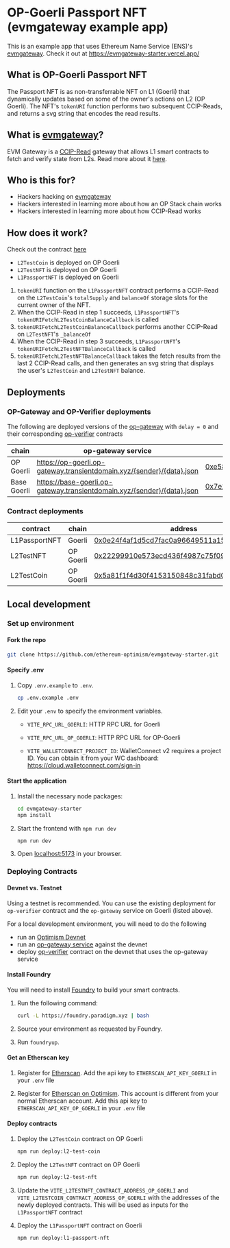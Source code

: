 # OP-Goerli Passport NFT (evmgateway example app)

This is an example app that uses Ethereum Name Service (ENS)'s [evmgateway](https://github.com/ensdomains/evmgateway). Check it out at https://evmgateway-starter.vercel.app/

## What is OP-Goerli Passport NFT

The Passport NFT is as non-transferrable NFT on L1 (Goerli) that dynamically updates based on some of the owner's actions on L2 (OP Goerli). The NFT's `tokenURI` function performs two subsequent CCIP-Reads, and returns a svg string that encodes the read results.

## What is [evmgateway](https://github.com/ensdomains/evmgateway)?

EVM Gateway is a [CCIP-Read](https://eips.ethereum.org/EIPS/eip-3668) gateway that allows L1 smart contracts to fetch and verify state from L2s. Read more about it [here](https://github.com/ensdomains/evmgateway#evm-ccip-read-gateway).

## Who is this for?

- Hackers hacking on [evmgateway](https://github.com/ensdomains/evmgateway)
- Hackers interested in learning more about how an OP Stack chain works
- Hackers interested in learning more about how CCIP-Read works

## How does it work?

Check out the contract [here](https://github.com/ethereum-optimism/evmgateway-starter/blob/main/contracts/src/L1PassportNFT.sol)

- `L2TestCoin` is deployed on OP Goerli
- `L2TestNFT` is deployed on OP Goerli
- `L1PassportNFT` is deployed on Goerli

1. `tokenURI` function on the `L1PassportNFT` contract performs a CCIP-Read on the `L2TestCoin`'s `totalSupply` and `balanceOf` storage slots for the current owner of the NFT.
2. When the CCIP-Read in step 1 succeeds, `L1PassportNFT`'s `tokenURIFetchL2TestCoinBalanceCallback` is called
3. `tokenURIFetchL2TestCoinBalanceCallback` performs another CCIP-Read on `L2TestNFT`'s `_balanceOf`
4. When the CCIP-Read in step 3 succeeds, `L1PassportNFT`'s `tokenURIFetchL2TestNFTBalanceCallback` is called
5. `tokenURIFetchL2TestNFTBalanceCallback` takes the fetch results from the last 2 CCIP-Read calls, and then generates an svg string that displays the user's `L2TestCoin` and `L2TestNFT` balance.

## Deployments

### OP-Gateway and OP-Verifier deployments

The following are deployed versions of the [op-gateway](https://github.com/ensdomains/evmgateway/tree/main/op-gateway) with `delay = 0` and their corresponding [op-verifier](https://github.com/ensdomains/evmgateway/tree/main/op-verifier) contracts

| **chain**   | **op-gateway service**                                                  | op-verifier contract (on Goerli)                                                                                             |
| ----------- | ----------------------------------------------------------------------- | ---------------------------------------------------------------------------------------------------------------------------- |
| OP Goerli   | https://op-goerli.op-gateway.transientdomain.xyz/{sender}/{data}.json   | [0xe58448bfc2fa097953e800e0af0b0a5257ecc4b1](https://goerli.etherscan.io/address/0xe58448bfc2fa097953e800e0af0b0a5257ecc4b1) |
| Base Goerli | https://base-goerli.op-gateway.transientdomain.xyz/{sender}/{data}.json | [0x7e2f9c4a1467e8a41e1e8283ba3ba72e3d92f6b8](https://goerli.etherscan.io/address/0x7e2f9c4a1467e8a41e1e8283ba3ba72e3d92f6b8) |

### Contract deployments

| **contract**  | **chain** | **address**                                                                                                                           |
| ------------- | --------- | ------------------------------------------------------------------------------------------------------------------------------------- |
| L1PassportNFT | Goerli    | [0x0e24f4af1d5cd7fac0a96649511a15439d7e0c04](https://goerli.etherscan.io/address/0x0e24f4af1d5cd7fac0a96649511a15439d7e0c04)          |
| L2TestNFT     | OP Goerli | [0x22299910e573ecd436f4987c75f093894904d107](https://goerli-optimism.etherscan.io/address/0x22299910e573ecd436f4987c75f093894904d107) |
| L2TestCoin    | OP Goerli | [0x5a81f1f4d30f4153150848c31fabd0311946ed72](https://goerli-optimism.etherscan.io/address/0x5a81f1f4d30f4153150848c31fabd0311946ed72) |

## Local development

### Set up environment

#### Fork the repo

```sh
git clone https://github.com/ethereum-optimism/evmgateway-starter.git
```

#### Specify .env

1. Copy `.env.example` to `.env`.

   ```sh
   cp .env.example .env
   ```

2. Edit your `.env` to specify the environment variables.

   - `VITE_RPC_URL_GOERLI`: HTTP RPC URL for Goerli

   - `VITE_RPC_URL_OP_GOERLI`: HTTP RPC URL for OP-Goerli

   - `VITE_WALLETCONNECT_PROJECT_ID`: WalletConnect v2 requires a project ID. You can obtain it from your WC dashboard: https://cloud.walletconnect.com/sign-in

#### Start the application

1. Install the necessary node packages:

   ```sh
   cd evmgateway-starter
   npm install
   ```

2. Start the frontend with `npm run dev`

   ```sh
   npm run dev
   ```

3. Open [localhost:5173](http://localhost:5173) in your browser.

### Deploying Contracts

#### Devnet vs. Testnet

Using a testnet is recommended. You can use the existing deployment for `op-verifier` contract and the `op-gateway` service on Goerli (listed above).

For a local development environment, you will need to do the following

- run an [Optimism Devnet](https://community.optimism.io/docs/developers/build/dev-node/)
- run an [op-gateway service](https://github.com/ensdomains/evmgateway/tree/main/op-gateway) against the devnet
- deploy [op-verifier](https://github.com/ensdomains/evmgateway/tree/main/op-verifier) contract on the devnet that uses the op-gateway service

#### Install Foundry

You will need to install [Foundry](https://book.getfoundry.sh/getting-started/installation) to build your smart contracts.

1. Run the following command:

   ```sh
   curl -L https://foundry.paradigm.xyz | bash
   ```

1. Source your environment as requested by Foundry.

1. Run `foundryup`.

#### Get an Etherscan key

1. Register for [Etherscan](https://explorer.optimism.io/register).
   Add the api key to `ETHERSCAN_API_KEY_GOERLI` in your `.env` file

2. Register for [Etherscan on Optimism](https://explorer.optimism.io/register).
   This account is different from your normal Etherscan account. Add this api key to `ETHERSCAN_API_KEY_OP_GOERLI` in your `.env` file

#### Deploy contracts

1. Deploy the `L2TestCoin` contract on OP Goerli

   ```sh
   npm run deploy:l2-test-coin
   ```

1. Deploy the `L2TestNFT` contract on OP Goerli

   ```sh
   npm run deploy:l2-test-nft
   ```

1. Update the `VITE_L2TESTNFT_CONTRACT_ADDRESS_OP_GOERLI` and `VITE_L2TESTCOIN_CONTRACT_ADDRESS_OP_GOERLI` with the addresses of the newly deployed contracts. This will be used as inputs for the `L1PassportNFT` contract

1. Deploy the `L1PassportNFT` contract on Goerli
   ```sh
   npm run deploy:l1-passport-nft
   ```
